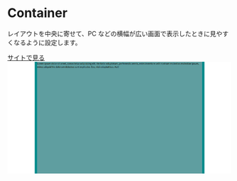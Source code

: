 # Container

レイアウトを中央に寄せて、PC などの横幅が広い画面で表示したときに見やすくなるように設定します。

<a href="https://kanadesisido.github.io/welcome-gdgoc-2025/Container/Container/index.html">サイトで見る</a><br/>
![](./screenshot.png)
